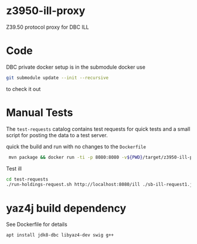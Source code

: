 # z3950-ill-proxy
Z39.50 protocol proxy for DBC ILL

# Code

DBC private docker setup is in the submodule docker use

```bash
git submodule update --init --recursive
```

to check it out

# Manual Tests

The `test-requests` catalog contains test requests for quick tests and a small script for posting the data to a test server.

quick the build and run with no changes to the `Dockerfile`
```bash
 mvn package && docker run -ti -p 8080:8080 -v${PWD}/target/z3950-ill-proxy-1.0-SNAPSHO.war:/payara-micro/wars/z3950-ill-proxy-1.0-SNAPSHOT.war docker-i.dbc.dk/z3950-ill-proxy
```


Test ill
```bash
cd test-requests
./run-holdings-request.sh http://localhost:8080/ill ./sb-ill-request1.json
```

# yaz4j build dependency

See Dockerfile for details
```bash
apt install jdk8-dbc libyaz4-dev swig g++
```